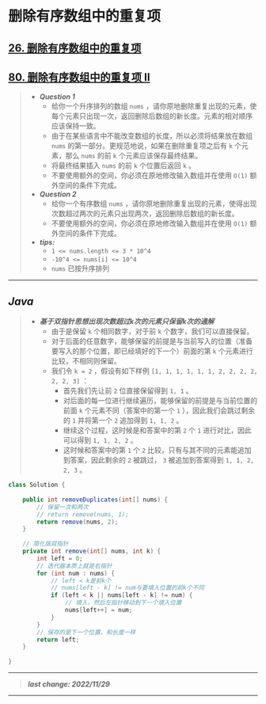 # 删除有序数组中的重复项

## [26. 删除有序数组中的重复项](https://leetcode.cn/problems/remove-duplicates-from-sorted-array/)

## [80. 删除有序数组中的重复项 II](https://leetcode.cn/problems/remove-duplicates-from-sorted-array-ii/)

> - ***Question 1***
>   - 给你一个升序排列的数组 `nums` ，请你原地删除重复出现的元素，使每个元素只出现一次，返回删除后数组的新长度。元素的相对顺序应该保持一致。
>   - 由于在某些语言中不能改变数组的长度，所以必须将结果放在数组 `nums` 的第一部分。更规范地说，如果在删除重复项之后有 `k` 个元素，那么 `nums` 的前 `k` 个元素应该保存最终结果。
>   - 将最终结果插入 `nums` 的前 `k` 个位置后返回 `k` 。
>   - 不要使用额外的空间，你必须在原地修改输入数组并在使用 `O(1)` 额外空间的条件下完成。
> - ***Question 2***
>   - 给你一个有序数组 `nums` ，请你原地删除重复出现的元素，使得出现次数超过两次的元素只出现两次，返回删除后数组的新长度。
>   - 不要使用额外的空间，你必须在原地修改输入数组并在使用 `O(1)` 额外空间的条件下完成。
> - ***tips:***
>   - `1 <= nums.length <= 3 * 10^4`
>   - `-10^4 <= nums[i] <= 10^4`
>   - `nums` 已按升序排列

---

## *Java*

> - ***基于双指针思想出现次数超过k次的元素只保留k次的通解***
>   - 由于是保留 `k` 个相同数字，对于前 `k` 个数字，我们可以直接保留。
>   - 对于后面的任意数字，能够保留的前提是与当前写入的位置（准备要写入的那个位置，即已经填好的下一个）前面的第 `k` 个元素进行比较，不相同则保留。
>   - 我们令 `k = 2` ，假设有如下样例 `[1, 1, 1, 1, 1, 1, 2, 2, 2, 2, 2, 2, 3]` ：
>     - 首先我们先让前 `2` 位直接保留得到 `1, 1` 。
>     - 对后面的每一位进行继续遍历，能够保留的前提是与当前位置的前面 `k` 个元素不同（答案中的第一个 `1` ），因此我们会跳过剩余的 `1` 并将第一个 `2` 追加得到 `1, 1, 2` 。
>     - 继续这个过程，这时候是和答案中的第 `2` 个 `1` 进行对比，因此可以得到 `1, 1, 2, 2` 。
>     - 这时候和答案中的第 `1` 个 `2` 比较，只有与其不同的元素能追加到答案，因此剩余的 `2` 被跳过， `3` 被追加到答案得到 `1, 1, 2, 2, 3` 。

```java
class Solution {
    
    public int removeDuplicates(int[] nums) {
        // 保留一次和两次
        // return remove(nums, 1);
        return remove(nums, 2);
    }
    
    // 简化版双指针
    private int remove(int[] nums, int k) {
        int left = 0;
        // 迭代器本质上就是右指针
        for (int num : nums) {
            // left < k是前k个
            // nums[left - k] != num与要填入位置的前k个不同
            if (left < k || nums[left - k] != num) {
                // 填入，然后左指针移动到下一个填入位置
                nums[left++] = num;
            }
        }
        // 保存的是下一个位置，和长度一样
        return left;
    }
    
}
```

---

> ***last change: 2022/11/29***

---
